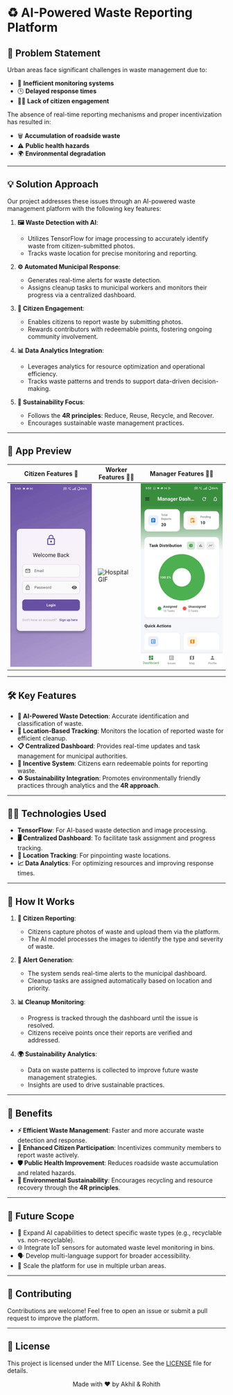 # ♻️ AI-Powered Waste Reporting Platform

## 🛑 Problem Statement
Urban areas face significant challenges in waste management due to:
- 🚧 **Inefficient monitoring systems**
- 🕒 **Delayed response times**
- 🙅‍♂️ **Lack of citizen engagement**

The absence of real-time reporting mechanisms and proper incentivization has resulted in:
- 🗑️ **Accumulation of roadside waste**
- ⚠️ **Public health hazards**
- 🌍 **Environmental degradation**

---

## 💡 Solution Approach
Our project addresses these issues through an AI-powered waste management platform with the following key features:

1. **🖼️ Waste Detection with AI**:
   - Utilizes TensorFlow for image processing to accurately identify waste from citizen-submitted photos.
   - Tracks waste location for precise monitoring and reporting.

2. **⚙️ Automated Municipal Response**:
   - Generates real-time alerts for waste detection.
   - Assigns cleanup tasks to municipal workers and monitors their progress via a centralized dashboard.

3. **🤝 Citizen Engagement**:
   - Enables citizens to report waste by submitting photos.
   - Rewards contributors with redeemable points, fostering ongoing community involvement.

4. **📊 Data Analytics Integration**:
   - Leverages analytics for resource optimization and operational efficiency.
   - Tracks waste patterns and trends to support data-driven decision-making.

5. **🌱 Sustainability Focus**:
   - Follows the **4R principles**: Reduce, Reuse, Recycle, and Recover.
   - Encourages sustainable waste management practices.

---

## 🎥 App Preview

| Citizen Features 👥 | Worker Features 👨‍🌾 | Manager Features 🦸‍♂️ |
|---------------------|---------------------|----------------------|
| ![Citizen GIF](./assets/gif/citizen1.gif) | ![Hospital GIF](./assets/gif/worker.gif) | ![Blood Bank GIF](./assets/gif/manager.gif) |

---

## 🛠️ Key Features
- **🤖 AI-Powered Waste Detection**: Accurate identification and classification of waste.
- **📍 Location-Based Tracking**: Monitors the location of reported waste for efficient cleanup.
- **📋 Centralized Dashboard**: Provides real-time updates and task management for municipal authorities.
- **🎁 Incentive System**: Citizens earn redeemable points for reporting waste.
- **♻️ Sustainability Integration**: Promotes environmentally friendly practices through analytics and the **4R approach**.

---

## 🧑‍💻 Technologies Used
- **TensorFlow**: For AI-based waste detection and image processing.
- **🖥️ Centralized Dashboard**: To facilitate task assignment and progress tracking.
- **📡 Location Tracking**: For pinpointing waste locations.
- **📈 Data Analytics**: For optimizing resources and improving response times.

---

## 🔄 How It Works
1. **📸 Citizen Reporting**:
   - Citizens capture photos of waste and upload them via the platform.
   - The AI model processes the images to identify the type and severity of waste.

2. **🚨 Alert Generation**:
   - The system sends real-time alerts to the municipal dashboard.
   - Cleanup tasks are assigned automatically based on location and priority.

3. **📊 Cleanup Monitoring**:
   - Progress is tracked through the dashboard until the issue is resolved.
   - Citizens receive points once their reports are verified and addressed.

4. **🌍 Sustainability Analytics**:
   - Data on waste patterns is collected to improve future waste management strategies.
   - Insights are used to drive sustainable practices.

---

## 🌟 Benefits
- **⚡ Efficient Waste Management**: Faster and more accurate waste detection and response.
- **🙌 Enhanced Citizen Participation**: Incentivizes community members to report waste actively.
- **🛡️ Public Health Improvement**: Reduces roadside waste accumulation and related hazards.
- **🌱 Environmental Sustainability**: Encourages recycling and resource recovery through the **4R principles**.

---

## 🔮 Future Scope
- 🤖 Expand AI capabilities to detect specific waste types (e.g., recyclable vs. non-recyclable).
- 🌐 Integrate IoT sensors for automated waste level monitoring in bins.
- 🗣️ Develop multi-language support for broader accessibility.
- 🌆 Scale the platform for use in multiple urban areas.

---

## 🤝 Contributing
Contributions are welcome! Feel free to open an issue or submit a pull request to improve the platform.

---

## 📜 License
This project is licensed under the MIT License. See the [LICENSE](./LICENSE) file for details.

<p align="center">
  Made with ❤️ by Akhil & Rohith
</p>
